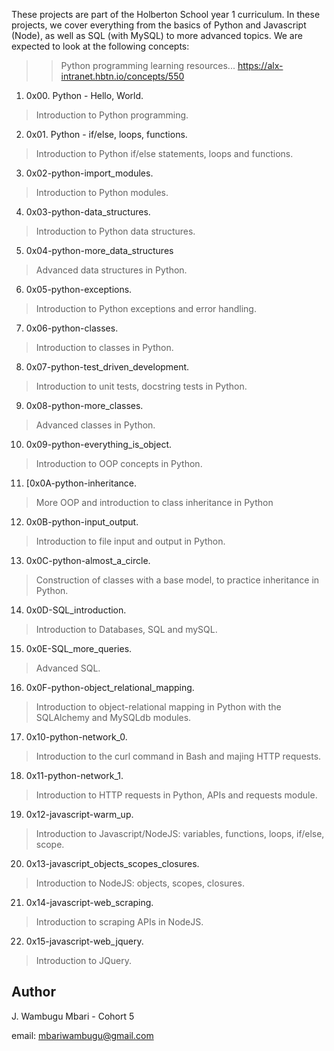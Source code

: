 These projects are part of the Holberton School year 1 curriculum.
In these projects, we cover everything from the basics of Python and Javascript (Node), as well as SQL (with MySQL) to more advanced topics.
We are expected to look at the following concepts:

>>Python programming learning resources... 
https://alx-intranet.hbtn.io/concepts/550

1. 0x00. Python - Hello, World.
>Introduction to Python programming.

2. 0x01. Python - if/else, loops, functions.
>Introduction to Python if/else statements, loops and functions.

3. 0x02-python-import_modules.
>Introduction to Python modules.

4. 0x03-python-data_structures.
>Introduction to Python data structures.

5. 0x04-python-more_data_structures
>Advanced data structures in Python.

6. 0x05-python-exceptions.
>Introduction to Python exceptions and error handling.

7. 0x06-python-classes.
>Introduction to classes in Python.

8. 0x07-python-test_driven_development.
>Introduction to unit tests, docstring tests in Python.

9. 0x08-python-more_classes.
>Advanced classes in Python.

10. 0x09-python-everything_is_object.
>Introduction to OOP concepts in Python.

11. [0x0A-python-inheritance.
>More OOP and introduction to class inheritance in Python

12. 0x0B-python-input_output.
>Introduction to file input and output in Python.

13. 0x0C-python-almost_a_circle.
>Construction of classes with a base model, to practice inheritance in Python.

14. 0x0D-SQL_introduction.
>Introduction to Databases, SQL and mySQL.

15. 0x0E-SQL_more_queries.
>Advanced SQL.

16. 0x0F-python-object_relational_mapping.
>Introduction to object-relational mapping in Python with the SQLAlchemy and MySQLdb modules.

17. 0x10-python-network_0.
>Introduction to the curl command in Bash and majing HTTP requests.

18. 0x11-python-network_1.
>Introduction to HTTP requests in Python, APIs and requests module.

19. 0x12-javascript-warm_up.
>Introduction to Javascript/NodeJS: variables, functions, loops, if/else, scope.

20. 0x13-javascript_objects_scopes_closures.
>Introduction to NodeJS: objects, scopes, closures.

21. 0x14-javascript-web_scraping.
>Introduction to scraping APIs in NodeJS.

22. 0x15-javascript-web_jquery.
>Introduction to JQuery.

## Author

J. Wambugu Mbari - Cohort 5

email: mbariwambugu@gmail.com
